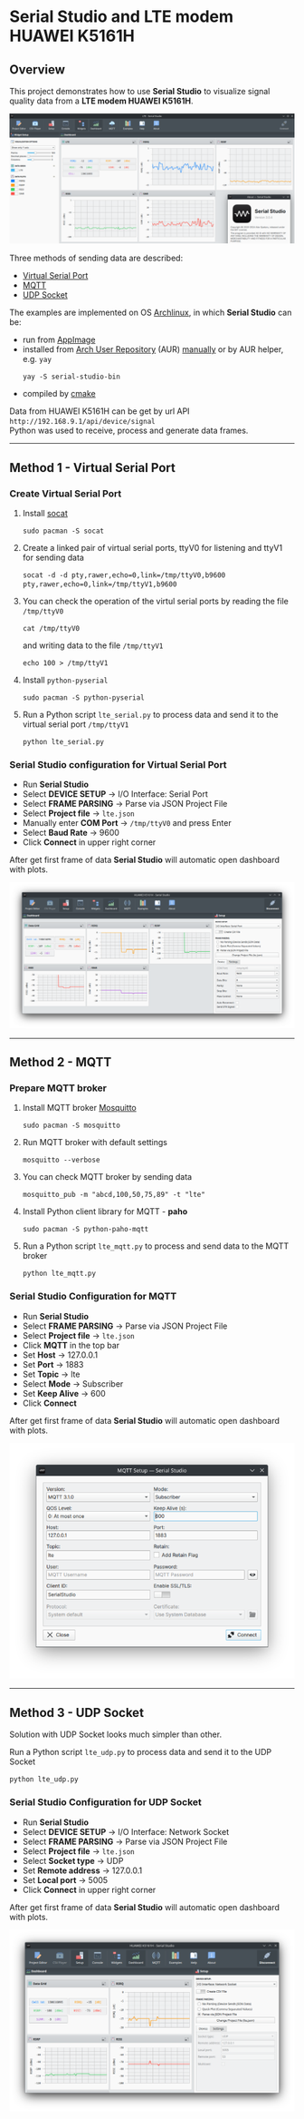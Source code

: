 # Serial Studio and LTE modem HUAWEI K5161H

## Overview

This project demonstrates how to use **Serial Studio** to visualize signal quality data from a **LTE modem HUAWEI K5161H**.

![Serial Studio](doc/screenshot.png)

Three methods of sending data are described:
- [Virtual Serial Port](#method_1)
- [MQTT](#method_2)
- [UDP Socket](#method_3)


The examples are implemented on OS [Archlinux](https://archlinux.org/), in which **Serial Studio** can be:
- run from [AppImage](https://github.com/serial-studio/serial-studio/releases/latest)
- installed from [Arch User Repository](https://aur.archlinux.org/packages/serial-studio-bin) (AUR) [manually](https://wiki.archlinux.org/title/Arch_User_Repository#Installing_and_upgrading_packages) or by AUR helper, e.g. `yay`
    ```
    yay -S serial-studio-bin
    ```
- compiled by [cmake](/#development)

Data from HUAWEI K5161H can be get by url API `http://192.168.9.1/api/device/signal`  
Python was used to receive, process and generate data frames.  

---

<a name="method_1"></a>
## Method 1 - Virtual Serial Port 

### Create Virtual Serial Port
1. Install [socat](http://www.dest-unreach.org/socat/)
    ```
    sudo pacman -S socat
    ```
2. Create a linked pair of virtual serial ports, ttyV0 for listening and ttyV1 for sending data
    ```
    socat -d -d pty,rawer,echo=0,link=/tmp/ttyV0,b9600 pty,rawer,echo=0,link=/tmp/ttyV1,b9600
    ```
3. You can check the operation of the virtul serial ports by reading the file `/tmp/ttyV0`
    ```
    cat /tmp/ttyV0
    ```
    and writing data to the file `/tmp/ttyV1`
    ```
    echo 100 > /tmp/ttyV1
    ```
5. Install `python-pyserial`
    ```
    sudo pacman -S python-pyserial
    ```
6. Run a Python script `lte_serial.py` to process data and send it to the virtual serial port `/tmp/ttyV1`
    ```
    python lte_serial.py
    ```

### Serial Studio configuration for Virtual Serial Port
- Run **Serial Studio**
- Select **DEVICE SETUP** &rarr; I/O Interface: Serial Port
- Select **FRAME PARSING** &rarr; Parse via JSON Project File
- Select **Project file** &rarr; `lte.json`
- Manually enter **COM Port** &rarr; `/tmp/ttyV0` and press Enter
- Select **Baud Rate** &rarr; 9600
- Click **Connect** in upper right corner  

After get first frame of data **Serial Studio** will automatic open dashboard with plots.  

![Screenshot Virtual Serial Port](doc/screenshot_serial.png)

---

<a name="method_2"></a>
## Method 2 - MQTT

### Prepare MQTT broker
1. Install MQTT broker [Mosquitto](https://mosquitto.org/)
    ```
    sudo pacman -S mosquitto
    ```
2. Run MQTT broker with default settings
    ```
    mosquitto --verbose
    ```
3. You can check MQTT broker by sending data
    ```
    mosquitto_pub -m "abcd,100,50,75,89" -t "lte"
    ```
4. Install Python client library for MQTT - **paho**
    ```
    sudo pacman -S python-paho-mqtt
    ```
5. Run a Python script `lte_mqtt.py` to process and send data to the MQTT broker
    ```
    python lte_mqtt.py
    ```

### Serial Studio Configuration for MQTT

- Run **Serial Studio**
- Select **FRAME PARSING** &rarr; Parse via JSON Project File
- Select **Project file** &rarr; `lte.json`
- Click **MQTT** in the top bar
- Set **Host** &rarr; 127.0.0.1
- Set **Port** &rarr; 1883
- Set **Topic** &rarr; lte
- Select **Mode** &rarr; Subscriber
- Set **Keep Alive** &rarr; 600
- Click **Connect**  

After get first frame of data **Serial Studio** will automatic open dashboard with plots.  

![Screenshot MQTT](doc/screenshot_mqtt.png)

---

<a name="method_3"></a>
## Method 3 - UDP Socket
Solution with UDP Socket looks much simpler than other.

Run a Python script `lte_udp.py` to process data and send it to the UDP Socket
```
python lte_udp.py
```

### Serial Studio Configuration for UDP Socket

- Run **Serial Studio**
- Select **DEVICE SETUP** &rarr; I/O Interface: Network Socket
- Select **FRAME PARSING** &rarr; Parse via JSON Project File
- Select **Project file** &rarr; `lte.json`
- Select **Socket type** &rarr; UDP
- Set **Remote address** &rarr; 127.0.0.1
- Set **Local port** &rarr; 5005
- Click **Connect** in upper right corner  

After get first frame of data **Serial Studio** will automatic open dashboard with plots.  

![Screenshot UDP](doc/screenshot_udp.png)

